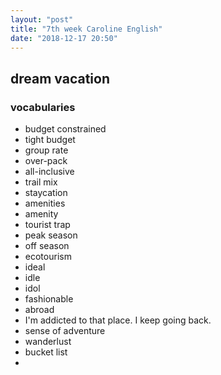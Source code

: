 ```yaml
---
layout: "post"
title: "7th week Caroline English"
date: "2018-12-17 20:50"
---
```


## dream vacation

### vocabularies

- budget constrained
- tight budget
- group rate
- over-pack
- all-inclusive
- trail mix
- staycation
- amenities
- amenity
- tourist trap
- peak season
- off season
- ecotourism
- ideal
- idle
- idol
- fashionable
- abroad
- I'm addicted to that place. I keep going back.
- sense of adventure
- wanderlust
- bucket list
- 
